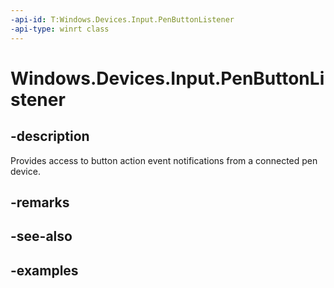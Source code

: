 ```yaml
---
-api-id: T:Windows.Devices.Input.PenButtonListener
-api-type: winrt class
---
```


# Windows.Devices.Input.PenButtonListener

## -description

Provides access to button action event notifications from a connected pen device.

## -remarks

## -see-also

## -examples
